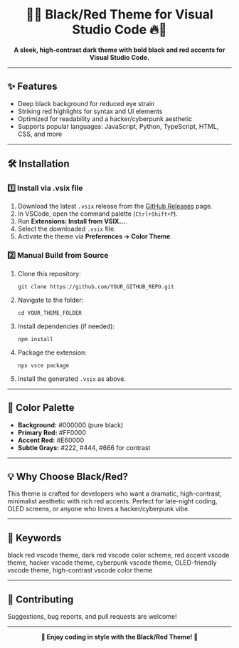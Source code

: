 <h1 align="center">🖤🔥 Black/Red Theme for Visual Studio Code 🔥🖤</h1>

<p align="center">
  <strong>A sleek, high-contrast dark theme with bold black and red accents for Visual Studio Code.</strong>
</p>

---

<h2>✨ Features</h2>

<ul>
  <li>Deep black background for reduced eye strain</li>
  <li>Striking red highlights for syntax and UI elements</li>
  <li>Optimized for readability and a hacker/cyberpunk aesthetic</li>
  <li>Supports popular languages: JavaScript, Python, TypeScript, HTML, CSS, and more</li>
</ul>

---

<h2>🛠️ Installation</h2>

<h3>1️⃣ Install via .vsix file</h3>
<ol>
  <li>Download the latest <code>.vsix</code> release from the <a href="https://github.com/ShitCodeTech/wms-darkside/releases/tag/release">GitHub Releases</a> page.</li>
  <li>In VSCode, open the command palette (<code>Ctrl+Shift+P</code>).</li>
  <li>Run <strong>Extensions: Install from VSIX...</strong>.</li>
  <li>Select the downloaded <code>.vsix</code> file.</li>
  <li>Activate the theme via <strong>Preferences → Color Theme</strong>.</li>
</ol>

<h3>2️⃣ Manual Build from Source</h3>
<ol>
  <li>Clone this repository:</li>
  <pre><code>git clone https://github.com/YOUR_GITHUB_REPO.git</code></pre>
  <li>Navigate to the folder:</li>
  <pre><code>cd YOUR_THEME_FOLDER</code></pre>
  <li>Install dependencies (if needed):</li>
  <pre><code>npm install</code></pre>
  <li>Package the extension:</li>
  <pre><code>npx vsce package</code></pre>
  <li>Install the generated <code>.vsix</code> as above.</li>
</ol>

---

<h2>🎨 Color Palette</h2>
<ul>
  <li><strong>Background:</strong> #000000 (pure black)</li>
  <li><strong>Primary Red:</strong> #FF0000</li>
  <li><strong>Accent Red:</strong> #E60000</li>
  <li><strong>Subtle Grays:</strong> #222, #444, #666 for contrast</li>
</ul>

---

<h2>💡 Why Choose Black/Red?</h2>
<p>
  This theme is crafted for developers who want a dramatic, high-contrast, minimalist aesthetic with rich red accents. Perfect for late-night coding, OLED screens, or anyone who loves a hacker/cyberpunk vibe.
</p>

---

<h2>🚀 Keywords</h2>
<p>
  black red vscode theme, dark red vscode color scheme, red accent vscode theme, hacker vscode theme, cyberpunk vscode theme, OLED-friendly vscode theme, high-contrast vscode color theme
</p>

---

<h2>🤝 Contributing</h2>
<p>
  Suggestions, bug reports, and pull requests are welcome!
</p>

---

<p align="center">
  <strong>🌌 Enjoy coding in style with the Black/Red Theme! 🌌</strong>
</p>
